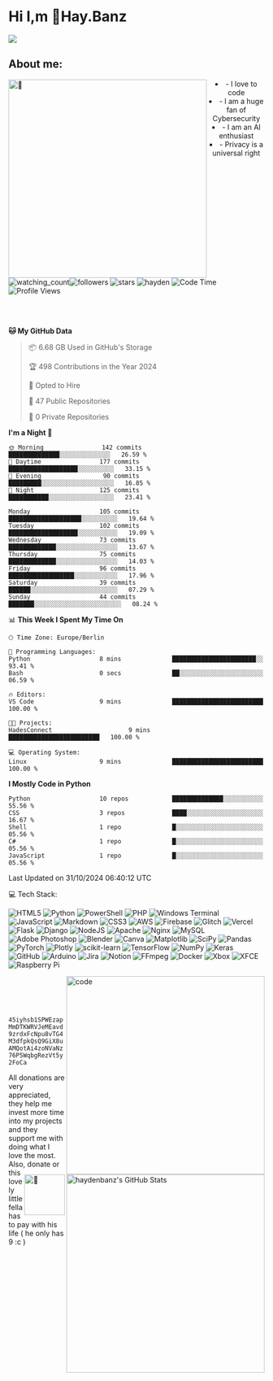 # Hi I,m 💬Hay.Banz



  <a href="https://github.com/haydenbanz"><img  src="https://readme-typing-svg.demolab.com?font=Roboto+Mono&weight=300&size=28&duration=4000&pause=100&color=C109F7&center=true&vCenter=true&width=580&height=127&lines=I'm+a+programmer;I'm+an+AI+enthusiast;I'm+a+big+fan+of+Neural+Networks;I'm+interested+in+Computer+Science;I+love+Cybersecurity;By+the+way+I+use+Arch+%F0%9F%92%80"></a>
</p>
<p algin="right">
  
## About me:
  
</p>
<img align="left" width="390" alt="🦑" src="https://raw.githubusercontent.com/haydenbanz/haydenbanz/86d58d91980824683c2deea9d6b6c7b9cc4b40d3/github-metrics.svg">
<center>
 
<li algin="right">- I love to code    </li>
<li algin="right">- I am a huge fan of Cybersecurity</li>
<li algin="right">- I am an AI enthusiast</li>
<li algin="right">- Privacy is a universal right</li>


</center>

  <img src="https://komarev.com/ghpvc/?username=haydenbanz&color=red&labelColor=%236A7DA8&style=for-the-badge" alt="watching_count" /><img alt="followers" src="https://img.shields.io/github/followers/haydenbanz?label=Followers&labelColor=%236A7DA8&style=for-the-badge"> <img src="https://img.shields.io/github/stars/haydenbanz?label=Stars&labelColor=%236A7DA8&style=for-the-badge" alt="stars"> <img src="https://wakatime.com/badge/user/b821b78e-9c69-4c19-852e-dfc9ceffbdd2/project/018e7b0c-3e47-4454-a13a-faa296dd07de.svg?style=for-the-badge" alt="hayden"> 
    ![Code Time](http://img.shields.io/badge/Code%20Time-350%20hrs%2030%20mins-blue?style=for-the-badge) ![Profile Views](https://komarev.com/ghpvc/?username=haydenbanz&color=%232A3E87&labelColor=%236A7DA8&style=for-the-badge)



<br>
<br>

<!--START_SECTION:waka-->


**🐱 My GitHub Data** 

> 📦 6.68 GB Used in GitHub's Storage 
 > 
> 🏆 498 Contributions in the Year 2024
 > 
> 💼 Opted to Hire
 > 
> 📜 47 Public Repositories 
 > 
> 🔑 0 Private Repositories 

 > 
**I'm a Night 🦉** 

```text
🌞 Morning                142 commits         ██████████████░░░░░░░░░░░░░░   26.59 % 
🌆 Daytime                177 commits         ███████████████████░░░░░░░░░░   33.15 % 
🌃 Evening                 90 commits         █████████░░░░░░░░░░░░░░░░░░░░   16.85 % 
🌙 Night                  125 commits         ███████████░░░░░░░░░░░░░░░░░░   23.41 % 
```

```text
Monday                   105 commits         ████████████████████░░░░░░░░░░   19.64 % 
Tuesday                  102 commits         ███████████████████░░░░░░░░░░░   19.09 % 
Wednesday                73 commits          █████████████░░░░░░░░░░░░░░░░░   13.67 % 
Thursday                 75 commits          █████████████░░░░░░░░░░░░░░░░░   14.03 % 
Friday                   96 commits          ██████████████████░░░░░░░░░░░░   17.96 % 
Saturday                 39 commits          ██████░░░░░░░░░░░░░░░░░░░░░░░░   07.29 % 
Sunday                   44 commits          ███████░░░░░░░░░░░░░░░░░░░░░░░░   08.24 % 
```

📊 **This Week I Spent My Time On** 

```text
🕑︎ Time Zone: Europe/Berlin

💬 Programming Languages: 
Python                   8 mins              ███████████████████████░░   93.41 % 
Bash                     0 secs              ██░░░░░░░░░░░░░░░░░░░░░░░   06.59 % 

🔥 Editors: 
VS Code                  9 mins              █████████████████████████   100.00 % 

🐱‍💻 Projects: 
HadesConnect                     9 mins              █████████████████████████   100.00 % 

💻 Operating System: 
Linux                    9 mins              █████████████████████████   100.00 % 
```


**I Mostly Code in Python** 

```text
Python                   10 repos            ██████████████░░░░░░░░░░░   55.56 % 
CSS                      3 repos             ████░░░░░░░░░░░░░░░░░░░░░   16.67 % 
Shell                    1 repo              █░░░░░░░░░░░░░░░░░░░░░░░░   05.56 % 
C#                       1 repo              █░░░░░░░░░░░░░░░░░░░░░░░░   05.56 % 
JavaScript               1 repo              █░░░░░░░░░░░░░░░░░░░░░░░░   05.56 % 
```


 Last Updated on 31/10/2024 06:40:12 UTC
<!--END_SECTION:waka-->
 💻 Tech Stack:
  <div class="badge-container">
            <img src="https://img.shields.io/badge/html5-%23E34F26.svg?style=flat-square&logo=html5&logoColor=white" alt="HTML5">
            <img src="https://img.shields.io/badge/python-3670A0?style=flat-square&logo=python&logoColor=ffdd54" alt="Python">
            <img src="https://img.shields.io/badge/PowerShell-%235391FE.svg?style=flat-square&logo=powershell&logoColor=white" alt="PowerShell">
            <img src="https://img.shields.io/badge/php-%23777BB4.svg?style=flat-square&logo=php&logoColor=white" alt="PHP">
            <img src="https://img.shields.io/badge/Windows%20Terminal-%234D4D4D.svg?style=flat-square&logo=windows-terminal&logoColor=white" alt="Windows Terminal">
            <img src="https://img.shields.io/badge/javascript-%23323330.svg?style=flat-square&logo=javascript&logoColor=%23F7DF1E" alt="JavaScript">
            <img src="https://img.shields.io/badge/markdown-%23000000.svg?style=flat-square&logo=markdown&logoColor=white" alt="Markdown">
            <img src="https://img.shields.io/badge/css3-%231572B6.svg?style=flat-square&logo=css3&logoColor=white" alt="CSS3">
            <img src="https://img.shields.io/badge/AWS-%23FF9900.svg?style=flat-square&logo=amazon-aws&logoColor=white" alt="AWS">
            <img src="https://img.shields.io/badge/firebase-%23039BE5.svg?style=flat-square&logo=firebase" alt="Firebase">
            <img src="https://img.shields.io/badge/glitch-%233333FF.svg?style=flat-square&logo=glitch&logoColor=white" alt="Glitch">
            <img src="https://img.shields.io/badge/vercel-%23000000.svg?style=flat-square&logo=vercel&logoColor=white" alt="Vercel">
            <img src="https://img.shields.io/badge/flask-%23000.svg?style=flat-square&logo=flask&logoColor=white" alt="Flask">
            <img src="https://img.shields.io/badge/django-%23092E20.svg?style=flat-square&logo=django&logoColor=white" alt="Django">
            <img src="https://img.shields.io/badge/node.js-6DA55F?style=flat-square&logo=node.js&logoColor=white" alt="NodeJS">
            <img src="https://img.shields.io/badge/apache-%23D42029.svg?style=flat-square&logo=apache&logoColor=white" alt="Apache">
            <img src="https://img.shields.io/badge/nginx-%23009639.svg?style=flat-square&logo=nginx&logoColor=white" alt="Nginx">
            <img src="https://img.shields.io/badge/mysql-4479A1.svg?style=flat-square&logo=mysql&logoColor=white" alt="MySQL">
            <img src="https://img.shields.io/badge/adobe%20photoshop-%2331A8FF.svg?style=flat-square&logo=adobe%20photoshop&logoColor=white" alt="Adobe Photoshop">
            <img src="https://img.shields.io/badge/blender-%23F5792A.svg?style=flat-square&logo=blender&logoColor=white" alt="Blender">
            <img src="https://img.shields.io/badge/Canva-%2300C4CC.svg?style=flat-square&logo=Canva&logoColor=white" alt="Canva">
            <img src="https://img.shields.io/badge/Matplotlib-%23ffffff.svg?style=flat-square&logo=Matplotlib&logoColor=black" alt="Matplotlib">
            <img src="https://img.shields.io/badge/SciPy-%230C55A5.svg?style=flat-square&logo=scipy&logoColor=%white" alt="SciPy">
            <img src="https://img.shields.io/badge/pandas-%23150458.svg?style=flat-square&logo=pandas&logoColor=white" alt="Pandas">
            <img src="https://img.shields.io/badge/PyTorch-%23EE4C2C.svg?style=flat-square&logo=PyTorch&logoColor=white" alt="PyTorch">
            <img src="https://img.shields.io/badge/Plotly-%233F4F75.svg?style=flat-square&logo=plotly&logoColor=white" alt="Plotly">
            <img src="https://img.shields.io/badge/scikit--learn-%23F7931E.svg?style=flat-square&logo=scikit-learn&logoColor=white" alt="scikit-learn">
            <img src="https://img.shields.io/badge/TensorFlow-%23FF6F00.svg?style=flat-square&logo=TensorFlow&logoColor=white" alt="TensorFlow">
            <img src="https://img.shields.io/badge/numpy-%23013243.svg?style=flat-square&logo=numpy&logoColor=white" alt="NumPy">
            <img src="https://img.shields.io/badge/Keras-%23D00000.svg?style=flat-square&logo=Keras&logoColor=white" alt="Keras">
            <img src="https://img.shields.io/badge/github-%23121011.svg?style=flat-square&logo=github&logoColor=white" alt="GitHub">
            <img src="https://img.shields.io/badge/-Arduino-00979D?style=flat-square&logo=Arduino&logoColor=white" alt="Arduino">
            <img src="https://img.shields.io/badge/jira-%230A0FFF.svg?style=flat-square&logo=jira&logoColor=white" alt="Jira">
            <img src="https://img.shields.io/badge/Notion-%23000000.svg?style=flat-square&logo=notion&logoColor=white" alt="Notion">
            <img src="https://shields.io/badge/FFmpeg-%23171717.svg?logo=ffmpeg&style=flat-square&labelColor=171717&logoColor=5cb85c" alt="FFmpeg">
            <img src="https://img.shields.io/badge/docker-%230db7ed.svg?style=flat-square&logo=docker&logoColor=white" alt="Docker">
            <img src="https://img.shields.io/badge/xbox-%23107C10.svg?style=flat-square&logo=xbox&logoColor=white" alt="Xbox">
            <img src="https://img.shields.io/badge/XFCE-%232284F2.svg?style=flat-square&logo=xfce&logoColor=white" alt="XFCE">
            <img src="https://img.shields.io/badge/-Raspberry_Pi-C51A4A?style=flat-square&logo=Raspberry-Pi" alt="Raspberry Pi">
        </div>

[<img align="right" width="390" alt="code" src="http://github-profile-summary-cards.vercel.app/api/cards/profile-details?username=haydenbanz&theme=radical">](#)
<img align="right" width="390" src="https://github-readme-streak-stats.herokuapp.com/?user=haydenbanz&theme=radical&hide_border=true" alt="haydenbanz's GitHub Stats" />
<br>

<br>
<br>

<img align="right" width="80" height="80" alt="🦑" src="https://github.com/haydenbanz/haydenbanz/blob/main/assets/monro.jpg?raw=true">

  <bt></bt>```45iyhsb1SPWEzapMmDTKWRVJeMEavd9zrdxFcNpu8vTG4M3dfpkQsQ9GiX8uAMQotAi4zoNVaNz76P5WqbgRezVt5y2FoCa```</p>

All donations are very appreciated, they help me invest more time into my 
projects and they support me with doing what I love the most.  
Also, donate or this lovely little fella has to pay with his life (  he only has 9 :c  )
